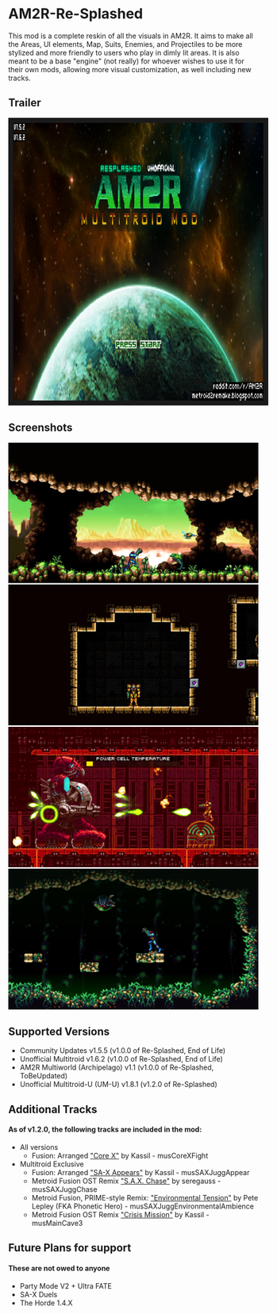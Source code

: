# AM2R-Re-Splashed

This mod is a complete reskin of all the visuals in AM2R.  It aims to make all the Areas, UI elements, Map, Suits, Enemies, and Projectiles to be more stylized and more friendly to users who play in dimly lit areas.
It is also meant to be a base "engine" (not really) for whoever wishes to use it for their own mods, allowing more visual customization, as well including new tracks.
## Trailer

<a href="https://www.youtube.com/watch?feature=player_embedded&v=yt7R7GmBTg0" target="_blank"><img src="https://github.com/AbyssalCreature/AM2R-Re-Splashed/blob/readme-updates/assets/Screenshot%202024-02-19%20223411.png" alt="AM2R Re-Splashed Trailer" width="1080" height="560" border="10" /></a>

## Screenshots

![First hall](https://github.com/AbyssalCreature/AM2R-Re-Splashed/blob/readme-updates/assets/Screenshot%202024-02-19%20221422.png)
![Varia](https://github.com/AbyssalCreature/AM2R-Re-Splashed/blob/readme-updates/assets/Screenshot%202024-02-19%20214927.png)
![Tank](https://github.com/AbyssalCreature/AM2R-Re-Splashed/blob/readme-updates/assets/Screenshot%202024-02-19%20221217.png)
![Alpha](https://github.com/AbyssalCreature/AM2R-Re-Splashed/blob/readme-updates/assets/Screenshot%202024-02-19%20222053.png)


## Supported Versions

- Community Updates v1.5.5 (v1.0.0 of Re-Splashed, End of Life)
- Unofficial Multitroid v1.6.2 (v1.0.0 of Re-Splashed, End of Life)
- AM2R Multiworld (Archipelago) v1.1 (v1.0.0 of Re-Splashed, ToBeUpdated)
- Unofficial Multitroid-U (UM-U) v1.8.1 (v1.2.0 of Re-Splashed)

## Additional Tracks
#### As of v1.2.0, the following tracks are included in the mod:
- All versions
    - Fusion: Arranged ["Core X"](https://music.youtube.com/watch?v=0rHGsLritt4&si=1PGSfll0BzS5B9sM) by Kassil - musCoreXFight
- Multitroid Exclusive
    - Fusion: Arranged ["SA-X Appears"](https://music.youtube.com/watch?v=QrRmqwViIv4&si=y7YoUiS2rkaAGbh_) by Kassil  - musSAXJuggAppear
    - Metroid Fusion OST Remix ["S.A.X. Chase"](https://music.youtube.com/watch?v=jyGMd9RID8Q&si=fqHoIuNmp_jjD6kC) by seregauss  - musSAXJuggChase
    - Metroid Fusion, PRIME-style Remix: ["Environmental Tension"](https://music.youtube.com/watch?v=bKXKKQhwJZU&si=a9RH6QzGWmTtBPLV) by Pete Lepley (FKA Phonetic Hero) - musSAXJuggEnvironmentalAmbience
    - Metroid Fusion OST Remix ["Crisis Mission"](https://music.youtube.com/watch?v=t3-S57VXif8&si=7eWW6y8QyYT379z2) by Kassil - musMainCave3

## Future Plans for support
#### These are not owed to anyone
- Party Mode V2 + Ultra FATE
- SA-X Duels
- The Horde 1.4.X
